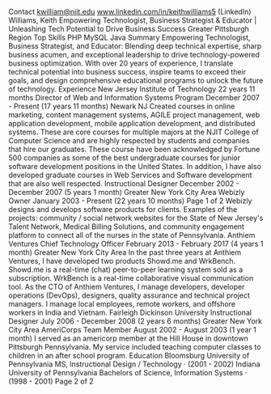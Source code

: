 Contact
kwilliam@njit.edu
www.linkedin.com/in/keithwilliams5
(LinkedIn)
Williams, Keith
Empowering Technologist, Business Strategist & Educator |
Unleashing Tech Potential to Drive Business Success
Greater Pittsburgh Region
Top Skills
PHP
MySQL
Java
Summary
Empowering Technologist, Business Strategist, and Educator:
Blending deep technical expertise, sharp business acumen, and
exceptional leadership to drive technology-powered business
optimization. With over 20 years of experience, I translate technical
potential into business success, inspire teams to exceed their goals,
and design comprehensive educational programs to unlock the
future of technology.
Experience
New Jersey Institute of Technology
22 years 11 months
Director of Web and Information Systems Program
December 2007 - Present (17 years 11 months)
Newark NJ
Created courses in online marketing, content management systems, AGILE
project management, web application development, mobile application
development, and distributed systems. These are core courses for multiple
majors at the NJIT College of Computer Science and are highly respected by
students and companies that hire our graduates. These course have been
acknowledged by Fortune 500 companies as some of the best undergraduate
courses for junior software development positions in the United States. In
addition, I have also developed graduate courses in Web Services and
Software development that are also well respected.
Instructional Designer
December 2002 - December 2007 (5 years 1 month)
Greater New York City Area
Webizly
Owner
January 2003 - Present (22 years 10 months)
Page 1 of 2
Webizly designs and develops software products for clients. Examples of the
projects: community / social network websites for the State of New Jersey's
Talent Network, Medical Billing Solutions, and community engagement
platform to connect all of the nurses in the state of Pennsylvania.
Anthiem Ventures
Chief Technology Officer
February 2013 - February 2017 (4 years 1 month)
Greater New York City Area
In the past three years at Anthiem Ventures, I have developed two products
Showd.me and WrkBench. Showd.me is a real-time (chat) peer-to-peer
learning system sold as a subscription. WrkBench is a real-time collaborative
visual communication tool. As the CTO of Anthiem Ventures, I manage
developers, developer operations (DevOps), designers, quality assurance and
technical project managers. I manage local employees, remote workers, and
offshore workers in India and Vietnam.
Fairleigh Dickinson University
Instructional Designer
July 2006 - December 2008 (2 years 6 months)
Greater New York City Area
AmeriCorps
Team Member
August 2002 - August 2003 (1 year 1 month)
I served as an americorp member at the Hill House in downtown Pittsburgh
Pennsylvania. My service included teaching computer classes to children in
an after school program.
Education
Bloomsburg University of Pennsylvania
MS, Instructional Design / Technology · (2001 - 2002)
Indiana University of Pennsylvania
Bachelors of Science, Information Systems · (1998 - 2001)
Page 2 of 2
